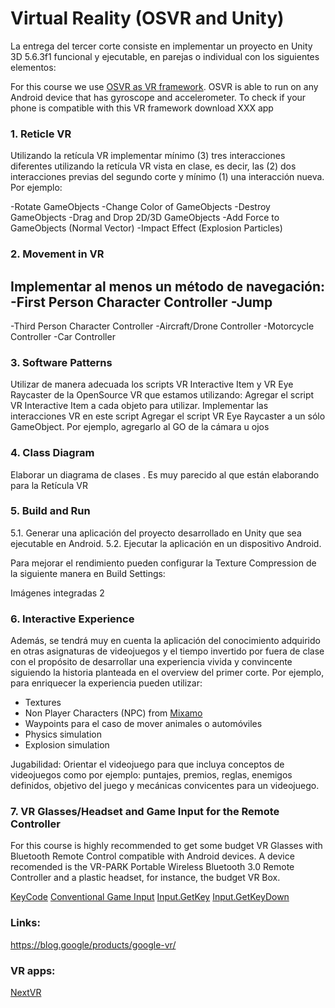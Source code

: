 # Virtual Reality  (OSVR and Unity)

La entrega del tercer corte consiste en implementar un proyecto en Unity 3D 5.6.3f1 funcional y ejecutable, en parejas o individual con los siguientes elementos:

For this course we use [OSVR as VR framework](https://github.com/OSVR/OSVR-Unity). OSVR is able to run on any Android device that has gyroscope and accelerometer. To check if your phone is compatible with this VR framework download XXX app 


### 1. Reticle VR
Utilizando la retícula VR implementar mínimo (3) tres interacciones diferentes utilizando la retícula VR vista en clase, es decir, las (2) dos interacciones previas del segundo corte y mínimo (1) una interacción nueva. Por ejemplo:

-Rotate GameObjects
-Change Color of GameObjects
-Destroy GameObjects
-Drag and Drop 2D/3D GameObjects
-Add Force to GameObjects (Normal Vector)
-Impact Effect (Explosion Particles)

### 2. Movement in VR

Implementar al menos un método de navegación:
-First Person Character Controller 
  -Jump
  -
-Third Person Character Controller
-Aircraft/Drone Controller
-Motorcycle Controller
-Car Controller

### 3. Software Patterns 
Utilizar de manera adecuada los scripts VR Interactive Item y VR Eye Raycaster de la OpenSource VR que estamos utilizando:
Agregar el script VR Interactive Item a cada objeto para utilizar. Implementar las interacciones VR en este script
Agregar el script VR Eye Raycaster a un sólo GameObject. Por ejemplo, agregarlo al GO de la cámara u ojos

### 4. Class Diagram

Elaborar un diagrama de clases . Es muy parecido al que están elaborando para la Retícula VR

### 5. Build and Run
5.1. Generar una aplicación del proyecto desarrollado en Unity que sea ejecutable en Android. 
5.2. Ejecutar la aplicación en un dispositivo Android. 

Para mejorar el rendimiento pueden configurar la Texture Compression de la siguiente manera en Build Settings:

Imágenes integradas 2

### 6. Interactive Experience
Además, se tendrá muy en cuenta la aplicación del conocimiento adquirido en otras asignaturas de videojuegos y el tiempo invertido por fuera de clase con el propósito de desarrollar una experiencia vivida y convincente siguiendo la historia planteada en el overview del primer corte. Por ejemplo, para enriquecer la experiencia pueden utilizar:
- Textures
- Non Player Characters (NPC) from [Mixamo](https://www.mixamo.com)
- Waypoints para el caso de mover animales o automóviles
- Physics simulation
- Explosion simulation

Jugabilidad: Orientar el videojuego para que incluya conceptos de videojuegos como por ejemplo: puntajes, premios, reglas, enemigos definidos, objetivo del juego y mecánicas convicentes para un videojuego.

### 7.  VR Glasses/Headset and Game Input for the Remote Controller 

For this course is highly recommended to get some budget VR Glasses with Bluetooth Remote Control compatible with Android devices. A device recomended is the VR-PARK Portable Wireless Bluetooth 3.0 Remote Controller and a plastic headset, for instance, the budget VR Box.

[KeyCode](https://docs.unity3d.com/ScriptReference/KeyCode.html)
[Conventional Game Input](https://docs.unity3d.com/Manual/ConventionalGameInput.html)
[Input.GetKey](https://docs.unity3d.com/ScriptReference/Input.GetKey.html)
[Input.GetKeyDown](https://docs.unity3d.com/ScriptReference/Input.GetKeyDown.html)


### Links:
https://blog.google/products/google-vr/

### VR apps:
[NextVR](https://www.nextvr.com/)



